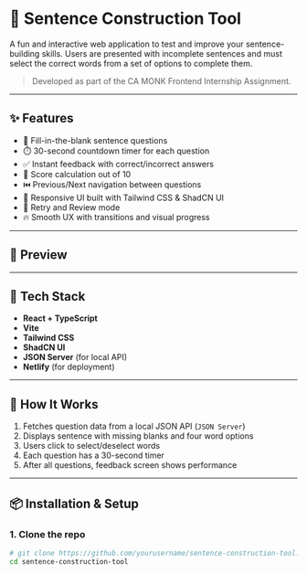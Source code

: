 # 🧠 Sentence Construction Tool

A fun and interactive web application to test and improve your sentence-building skills. Users are presented with incomplete sentences and must select the correct words from a set of options to complete them.

> Developed as part of the CA MONK Frontend Internship Assignment.

---

## ✨ Features

- 🧩 Fill-in-the-blank sentence questions
- ⏱️ 30-second countdown timer for each question
- ✅ Instant feedback with correct/incorrect answers
- 🎯 Score calculation out of 10
- ⏮️ Previous/Next navigation between questions
- 🎨 Responsive UI built with Tailwind CSS & ShadCN UI
- 🔄 Retry and Review mode
- 🔥 Smooth UX with transitions and visual progress

---

## 📸 Preview

<!-- [🔗 Live Demo on Netlify](https://your-app-name.netlify.app) -->

---

## 🚀 Tech Stack

- **React + TypeScript**
- **Vite**
- **Tailwind CSS**
- **ShadCN UI**
- **JSON Server** (for local API)
- **Netlify** (for deployment)

---

## 🧩 How It Works

1. Fetches question data from a local JSON API (`JSON Server`)
2. Displays sentence with missing blanks and four word options
3. Users click to select/deselect words
4. Each question has a 30-second timer
5. After all questions, feedback screen shows performance

---

## 📦 Installation & Setup

### 1. Clone the repo

```bash
# git clone https://github.com/yourusername/sentence-construction-tool.git
cd sentence-construction-tool
